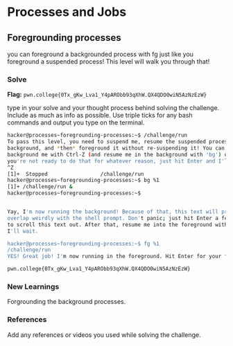 # Processes and Jobs

## Foregrounding processes
 you can foreground a backgrounded process with fg just like you foreground a suspended process! This level will walk you through that!

### Solve
**Flag:** `pwn.college{0Tx_gKw_Lva1_Y4pARObb93qXhW.QX4QDO0wiN5AzNzEzW}`

type in your solve and your thought process behind solving the challenge. Include as much as info as possible. Use triple ticks for any bash commands and output you type on the terminal.

```bash
hacker@processes~foregrounding-processes:~$ /challenge/run
To pass this level, you need to suspend me, resume the suspended process in the
background, and *then* foreground it without re-suspending it! You can
background me with Ctrl-Z (and resume me in the background with 'bg') or, if
you're not ready to do that for whatever reason, just hit Enter and I'll exit!
^Z
[1]+  Stopped                 /challenge/run
hacker@processes~foregrounding-processes:~$ bg %1
[1]+ /challenge/run &
hacker@processes~foregrounding-processes:~$


Yay, I'm now running the background! Because of that, this text will probably
overlap weirdly with the shell prompt. Don't panic; just hit Enter a few times
to scroll this text out. After that, resume me into the foreground with 'fg';
I'll wait.

hacker@processes~foregrounding-processes:~$ fg %1
/challenge/run
YES! Great job! I'm now running in the foreground. Hit Enter for your flag!

pwn.college{0Tx_gKw_Lva1_Y4pARObb93qXhW.QX4QDO0wiN5AzNzEzW}
```

### New Learnings
Forgrounding the background processes.

### References 
Add any references or videos you used while solving the challenge.
